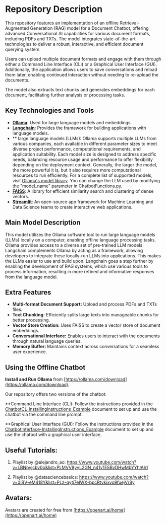 # Repository Description

This repository features an implementation of an offline Retrieval-Augmented Generation (RAG) model for a Document Chatbot, offering advanced Conversational AI capabilities for various document formats, including PDFs and TXTs. The model integrates state-of-the-art technologies to deliver a robust, interactive, and efficient document querying system.

Users can upload multiple document formats and engage with them through either a Command Line Interface (CLI) or a Graphical User Interface (GUI). Additionally, the application allows users to save conversations and reload them later, enabling continued interaction without needing to re-upload the documents.

The model also extracts text chunks and generates embeddings for each document, facilitating further analysis or processing tasks.

## Key Technologies and Tools

- **[Ollama](https://ollama.com/)**: Used for large language models and embeddings.
- **[Langchain](https://www.langchain.com/)**: Provides the framework for building applications with language models.
- ** large language models (LLMs): Ollama supports multiple LLMs from various companies, each available in different parameter sizes to meet diverse project performance, computational requirements, and application suitability. Each model size is designed to address specific needs, balancing resource usage and performance to offer flexibility depending on the deployment context. Generally, the larger the model, the more powerful it is, but it also requires more computational resources to run efficiently. For a complete list of supported models, visit [Ollama's model library](https://ollama.com/library). You can change the LLM used by modifying the "model_name" parameter in ChatbotFunctions.py.
- **[FAISS](https://ai.meta.com/tools/faiss/)**: A library for efficient similarity search and clustering of dense vectors.
- **[Streamlit](https://streamlit.io/)**: An open-source app framework for Machine Learning and Data Science teams to create interactive web applications.


## Main Model Description

This model utilizes the Ollama software tool to run large language models (LLMs) locally on a computer, enabling offline language processing tasks. Ollama provides access to a diverse set of pre-trained LLM models. Langchain complements Ollama by acting as a framework, allowing developers to integrate these locally-run LLMs into applications. This makes the LLMs easier to use and build upon. Langchain goes a step further by enabling the development of RAG systems, which use various tools to process information, resulting in more refined and informative responses from the language model.


## Extra Features

- **Multi-format Document Support:** Upload and process PDFs and TXTs files.
- **Text Chunking:** Efficiently splits large texts into manageable chunks for better processing.
- **Vector Store Creation:** Uses FAISS to create a vector store of document embeddings.
- **Conversational Interface:** Enables users to interact with the documents through natural language queries.
- **Memory Buffer:** Maintains context across conversations for a seamless user experience.

## Using the Offline Chatbot

**Install and Run Ollama** from [https://ollama.com/download](https://ollama.com/download).

Our repository offers two versions of the chatbot:

**Command Line Interface (CLI): Follow the instructions provided in the [ChatbotCL-InstallingInstructions_Example](https://github.com/oraibalmegdadi/AI-Based-Multiformat-Document-Chatbot/blob/main/ChatbotCL-InstallingInstructions_Example.md) document to set up and use the chatbot via the command line prompt.

**Graphical User Interface (GUI): Follow the instructions provided in the [ChatbotInterface-InstallingInstructions_Example](https://github.com/oraibalmegdadi/AI-Based-Multiformat-Document-Chatbot/blob/main/ChatbotInterface-InstallingInstructions_Example.md) document to set up and use the chatbot with a graphical user interface.


## Useful Tutorials: 
1. Playlist by @alejandro_ao:  https://www.youtube.com/watch?v=LBNpyjcbv0o&list=PLMVV8yyL2GN_n41v1ESBvDHwMbYYhlAh1

2. Playlist by @datasciencebasics: https://www.youtube.com/watch?v=0iBV-eM418Y&list=PLz-qytj7eIWX-bpcRtvkixvo9fuejVr8y

## Avatars: 

Avatars are created for free from   [https://openart.ai/home](https://openart.ai/home)  
